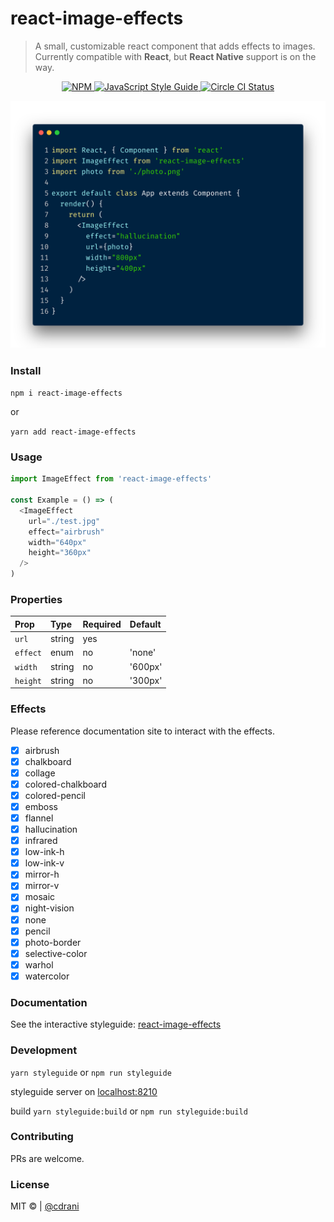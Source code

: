 # react-image-effects

> A small, customizable react component that adds effects to images. Currently compatible with **React**, but **React Native** support is on the way.

<p align="center">
  <a href="https://www.npmjs.com/package/react-image-effects">
    <img alt= "NPM" src="https://img.shields.io/npm/v/react-image-effects.svg">
  </a>
  <a href="https://standardjs.com">
    <img alt="JavaScript Style Guide" src="https://img.shields.io/badge/code_style-standard-brightgreen.svg">
  </a>
  <a href="https://circleci.com/gh/gokcan/react-shimmer">
    <img alt="Circle CI Status" src="https://circleci.com/gh/cdrani/react-image-effects.svg?style=shield">
  </a>
</p>

<p align="center">
  <img src="react-image-effects.png">
</p>

### Install

`npm i react-image-effects`

or

`yarn add react-image-effects`

### Usage

```js
import ImageEffect from 'react-image-effects'

const Example = () => (
  <ImageEffect
    url="./test.jpg"
    effect="airbrush"
    width="640px"
    height="360px"
  />
)
```

### Properties

| Prop     | Type   | Required | Default |
| :------- | :----- | :------- | :------ |
| `url`    | string | yes      |         |
| `effect` | enum   | no       | 'none'  |  |
| `width`  | string | no       | '600px' |  |
| `height` | string | no       | '300px' |

### Effects

Please reference documentation site to interact with the effects.

- [x] airbrush
- [x] chalkboard
- [x] collage
- [x] colored-chalkboard
- [x] colored-pencil
- [x] emboss
- [x] flannel
- [x] hallucination
- [x] infrared
- [x] low-ink-h
- [x] low-ink-v
- [x] mirror-h
- [x] mirror-v
- [x] mosaic
- [x] night-vision
- [x] none
- [x] pencil
- [x] photo-border
- [x] selective-color
- [x] warhol
- [x] watercolor

### Documentation

See the interactive styleguide:
[react-image-effects](https://react-image-effects.now.sh)

### Development

`yarn styleguide`
or
`npm run styleguide`

styleguide server on [localhost:8210](localhost:8210)

build
`yarn styleguide:build`
or
`npm run styleguide:build`

### Contributing

PRs are welcome.

### License

MIT &copy; | [@cdrani](https://github.com/cdrani)
